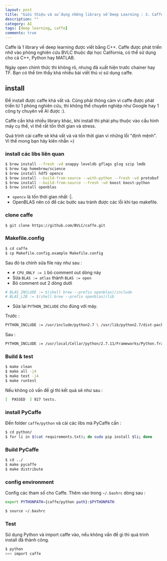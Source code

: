 ```yaml
---
layout: post
title: "Giới thiệu và sử dụng những library về Deep Learning : 3. Caffe"
description: ""
category: AI
tags: [deep learning, caffe]
comments: true
---
```

Caffe là 1 library về deep learning được viết bằng C++. Caffe được phát triển nhờ vào phòng nghiên cứu BVLC thuộc đại học California, có thể sử dụng cho cả C++, Python hay MATLAB. 

Ngày open chính thức thì không rõ, nhưng đã xuất hiện trước chainer hay TF. Bạn có thể tìm thấy khá nhiều bài viết thú vị sử dụng caffe. 

<!-- more -->

## install

Để install được caffe khá vất vả. Cũng phải thông cảm vì caffe được phát triển từ 1 phòng nghiên cứu, thì không thể chuyên nghiệp như Google hay 1 công ty chuyên về AI được :).

Caffe cần khá nhiều library khác, khi install thì phải phụ thuộc vào cấu hình máy cụ thể, vì thế rất tốn thời gian và stress. 

Quá trình cài caffe sẽ khá vất vả và tốn thời gian vì những lỗi "định mệnh". Vì thế mong bạn hãy kiên nhẫn =)

### install các libs liên quan

```bash
$ brew install --fresh -vd snappy leveldb gflags glog szip lmdb
$ brew tap homebrew/science
$ brew install hdf5 opencv
$ brew install --build-from-source --with-python --fresh -vd protobuf
$ brew install --build-from-source --fresh -vd boost boost-python
$ brew install openblas
```

* `opencv` là tốn thời gian nhất :|. 
* OpenBLAS nên có để các bước sau tránh được các lỗi khi tạo makefile. 

### clone caffe

```bash
$ git clone https://github.com/BVLC/caffe.git
```

### Makefile.config

```bash
$ cd caffe
$ cp Makefile.config.example Makefile.config
```

Sau đó ta chỉnh sửa file này như sau : 

* `# CPU_ONLY := 1` bỏ comment out dòng này 
* Sửa `BLAS := atlas` thành `BLAS := open`
* Bỏ comment out 2 dòng dưới 

```bash
# BLAS_INCLUDE := $(shell brew --prefix openblas)/include
# BLAS_LIB := $(shell brew --prefix openblas)/lib
```

* Sửa lại `PYTHON_INCLUDE` cho đúng với máy. 

Trước : 

```bash
PYTHON_INCLUDE := /usr/include/python2.7 \ /usr/lib/python2.7/dist-packages/numpy/core/include
```

Sau : 

```bash
PYTHON_INCLUDE := /usr/local/Cellar/python/2.7.11/Frameworks/Python.framework/Versions/2.7/include/python2.7 \ /usr/local/lib/python2.7/site-packages/numpy/core/include/
```

### Build & test

```bash
$ make clean
$ make all -j4
$ make test -j4
$ make runtest
```
Nếu không có vấn đề gì thì kết quả sẽ như sau : 

```bash
[  PASSED  ] 927 tests.
```

### install PyCaffe

Đến folder `caffe/python` và cài các libs mà PyCaffe cần : 

```bash
$ cd python/
$ for li in $(cat requirements.txt); do sudo pip install $li; done 
```

### Build PyCaffe

```bash
$ cd ../
$ make pycaffe
$ make distribute
```

### config environment

Config các tham số cho Caffe. Thêm vào trong `~/.bashrc` dòng sau :

```bash
export PYTHONPATH={caffe/python path}:$PYTHONPATH
```

```bash
$ source ~/.bashrc
```

### Test

Sử dụng Python và import caffe vào, nếu không vấn đề gì thì quá trình install đã thành công. 

```bash
$ python 
>>> import caffe
```

